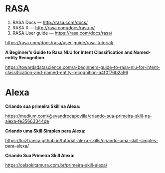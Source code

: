
# RASA

1. RASA Docs — http://rasa.com/docs/
2. RASA X — http://rasa.com/docs/rasa-x/
3. RASA User guide — https://rasa.com/docs/rasa/

https://rasa.com/docs/rasa/user-guide/rasa-tutorial/


**A Beginner’s Guide to Rasa NLU for Intent Classification and Named-entity Recognition**

https://towardsdatascience.com/a-beginners-guide-to-rasa-nlu-for-intent-classification-and-named-entity-recognition-a4f0f76b2a96

# Alexa
**Criando sua primeira Skill na Alexa:**

https://medium.com/@evandrocapovilla/criando-sua-primeira-skill-na-alexa-fe35663344de

**Criando uma Skill Simples para Alexa:**

https://luizfranca.github.io/tutorial-alexa-skills/criando-uma-skill-simples-para-alexa/

**Criando Sua Primeira Skill Alexa:**

https://celsokitamura.com.br/primeira-skill-alexa/

